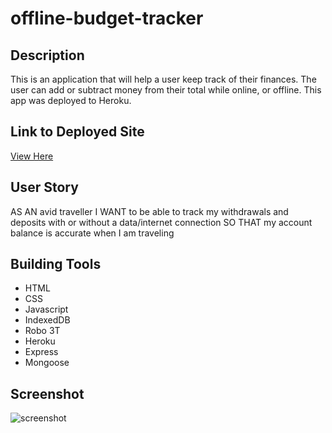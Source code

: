 # offline-budget-tracker

## Description
This is an application that will help a user keep track of their finances. The user can add or subtract money from their total while online, or offline. This app was deployed to Heroku. 

## Link to Deployed Site
[View Here](https://mysterious-fortress-17758.herokuapp.com/)

## User Story 
AS AN avid traveller
I WANT to be able to track my withdrawals and deposits with or without a data/internet connection
SO THAT my account balance is accurate when I am traveling

## Building Tools
* HTML
* CSS
* Javascript
* IndexedDB
* Robo 3T
* Heroku
* Express
* Mongoose

## Screenshot

![screenshot](https://user-images.githubusercontent.com/74884495/117759725-785c3980-b1e1-11eb-97ac-0a2002e8dd33.png)



